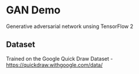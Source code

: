 # GAN Demo

Generative adversarial network unsing TensorFlow 2

## Dataset

Trained on the Google Quick Draw Dataset - https://quickdraw.withgoogle.com/data/